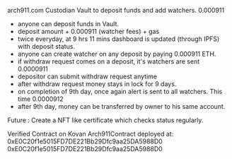 arch911.com
Custodian Vault to deposit funds and add watchers.
0.000911

- anyone can deposit funds in Vault. 
- deposit amount + 0.000911 (watcher fees) + gas
- twice everyday, at 9 hrs 11 mins dashboard is updated (through IPFS) with deposit status.
- anyone can create watcher on any deposit by paying 0.000911 ETH.
- if withdraw request comes on a deposit, it's watchers are sent 0.0000911
- depositor can submit withdraw request anytime
- after withdraw request money stays in lock for 9 days.
- on completion of 9th day, once again alert is sent to all watchers. This time 0.0000912
- after 9th day, money can be transferred by owner to his same account.



Future :
Create a NFT like certificate which checks status regularly.

Verified Contract on Kovan
Arch911Contract deployed at: 0xE0C20f1e5015FD7DE221Bb29Dfc9aa25DA5988D0
0xE0C20f1e5015FD7DE221Bb29Dfc9aa25DA5988D0
